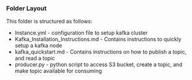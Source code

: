 
<h3>Folder Layout</h3>

This folder is structured as follows:
<ul>
    <li>Instance.yml - configuration file to setup kafka cluster</li>
    <li>Kafka_Installation_Instructions.md - Contains instructions to quickly setup a kafka node</li>
    <li>kafka_quickstart.md - Contains instructions on how to publish a topic, and read a topic</li>
    <li>producer.py - python script to access S3 bucket, create a topic, and make topic available for consuming</li>
    </ul>
